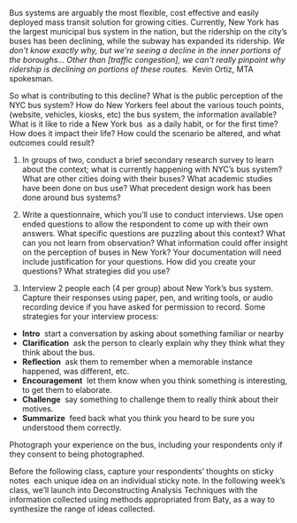 Bus systems are arguably the most flexible, cost effective and easily deployed mass transit solution for growing cities. Currently, New York has the largest municipal bus system in the nation, but the ridership on the city’s buses has been declining, while the subway has expanded its ridership. *We don't know exactly why, but we're seeing a decline in the inner portions of the boroughs... Other than [traffic congestion], we can't really pinpoint why ridership is declining on portions of these routes.* ­ Kevin Ortiz, MTA spokesman. 

So what is contributing to this decline? What is the public perception of the NYC bus system? How do New Yorkers feel about the various touch points, (website, vehicles, kiosks, etc) the bus system, the information available? What is it like to ride a New York bus ­ as a daily habit, or for the first time? How does it impact their life? How could the scenario be altered, and what outcomes could result? 
 
1. In groups of two, conduct a brief secondary research survey to learn about the context; what is currently happening with NYC’s bus system? What are other cities doing with their buses? What academic studies have been done on bus use? What precedent design work has been done around bus systems?  
 
2. Write a questionnaire, which you’ll use to conduct interviews. Use open ended questions to allow the respondent to come up with their own answers. What specific questions are puzzling about this context? What can you not learn from observation? What information could offer insight on the perception of buses in New York? 
   Your documentation will need include justification for your questions. How did you create your questions? What strategies did you use?
 
3. Interview 2 people each (4 per group) about New York’s bus system. 
Capture their responses using paper, pen, and writing tools, or audio recording device if you have asked for 
permission to record. Some strategies for your interview process: 

+ **Intro** ­ start a conversation by asking about something familiar or nearby 
+ **Clarification** ­ ask the person to clearly explain why they think what they think about the bus.  
+ **Reflection** ­ ask them to remember when a memorable instance happened, was different, etc. 
+ **Encouragement** ­ let them know when you think something is interesting, to get them to elaborate. 
+ **Challenge** ­ say something to challenge them to really think about their motives. 
+ **Summarize** ­ feed back what you think you heard to be sure you understood them correctly. 
 
Photograph your experience on the bus, including your respondents only if they consent to being 
photographed. 
 
Before the following class, capture your respondents’ thoughts on sticky notes ­ each unique idea on an individual 
sticky note. In the following week’s class, we’ll launch into Deconstructing Analysis Techniques with the information collected 
using methods appropriated from Baty, as a way to synthesize the range of ideas collected.  
